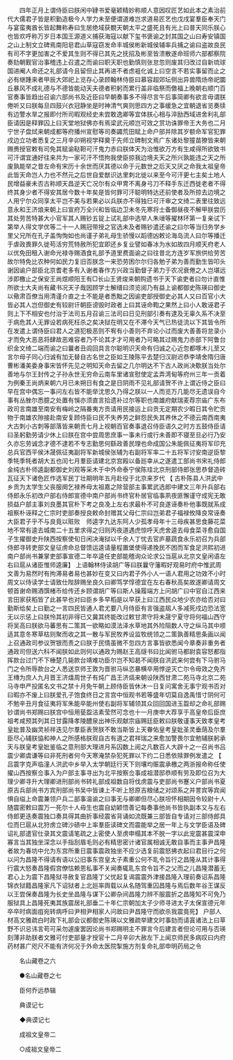 <!-- { "loadSidebar": true } -->
　　四年正月上谓侍臣曰朕闲中肄书爱毫颖精妙称顺人意因叹匠艺如此本之素治前代大儒君子皆是积勤造极今人学力未至便谓道难岂求道易匠艺也戊戌宴羣臣奉天门与宴蛮夷酋长皆起舞称寿曰生居绝域获覩天朝太平之盛死且有光上曰普天同乐朕心也皆欢呼称万岁日本国王源道义捕获海寇以献下玺书褒谕之封其国之山曰寿安镇国之山上制文立碑焉南阳皂君山草寇窃发命丰城侯彬新城侯辅率兵捕之谕曰盗故良民有司不字更加害之不爱其生则不得已其先之抚招及彬至皆溃散遂命班师六部都察院奏劾朝觐官治事稽违上召遣之而谕曰职天职也勤慎则张怠忽则废其归改过自新琉球国进阉人命还之礼部请今且留但止其再进不者虑袓化诚上曰空言不若实事留而止之必有继踵来者甲辰大郊祀上览存心录顾翰林侍臣曰慕容超郊坛侧出异兽隋炀帝祀圜丘暴风不成礼德与不德皆能动天夫德者积躬而累行盖非临祭而儌福上晚朝右顺门百官奏事皆趋出召谕六部尚书及近臣曰早朝奏事多不得尽言午后事简卿有欲言毋谓朕倦听又曰朕每旦四鼓兴衣冠静坐是时神清气爽则思四方之事缓急之宜朝退省览奏牍有边警水旱之报即付所司暇观经史未尝敢逸卿等宜体朕心相与淬励西域进舍利礼部臣请因是释罪囚上曰天堂地狱佛亦有焉梁武元顺岂可效之赏功诛罪帝王大务也二月宁世子盘烒来朝成都等府播州宣慰等司奏蠲荒田赋上命户部并除其岁额命军官犯罪戍边立功者悉复之三月辛卯朔视学释奠于先师立碑制文焉广东诸处黎獞苗獠皆来朝赐赉授官敕有司免其赋谕鞑靼可汗鬼力赤曰朕体天为治惟欲万方有生咸得所欲致书可汗谓宜通好往来共为一家可汗不悟拘我使臣掠我边境夫天之所兴孰能违之天之所废孰能举之昔左命有宋历十余世而厌其德以命于元数世之后天又厌之命我太祖皇帝此皆天命岂人力也不然元之后世自爱猷识达里刺北徙以来至今可汗更七主矣土地人民增益豪未否古称顺天昌逆天亡况尔有众甲冑不离身弓刀不释手东迁西徙老者不得终其身少者不得安其居今数十年矣是皆何罪可汗聪明特达还前使者及所掠去边境之人用宁尔众同享太平岂不美与若果必以兵朕亦不得独巳可汗审之文绮二表里往致远意永和王济烺来朝上曰宣府万全兴和皆临边卫未冬先寒将士备御昼夜不解甲朕尝历其处劳苦特甚大小官军其人赐钞五锭上试礼部中选举人朱瑨等擢林环第一复亲试下第举人得文学优等二十一人赐冠带授之官选未及者赐钞遣还谕之曰尔等当归务学乡里父兄所在孔子盖恂恂如也尚谨子弟礼母生骄慢以蹈德凶敕论海岛流人曰尔等播迁于虐政畏罪久徙苟活穷荒特赦所犯宜即还乡复业譬如春冰为水如故四月顺天府老人以优免田租入谢命光禄寺赐酒食礼部予道里费面谕之曰往昔北方连岁军旅供给劳苦故尔特免比农种何如民力复旧否朕念一来恐劳困尔尔归各勉子弟为善而勤生皆叩头谢因谕户部臣北京耆老多有入谢者春作方兴政当勤督子弟力于农况衰倦之人岂堪远涉即檄止之保安王尚煜顺阳王有□长山王贤焌来朝购遗书于天下谕吏者曰勿计直惟所欲士大夫尚有藏书况天子哉因顾学士解缙曰须览阅乃有益上谕都御史陈瑛曰御史以儆肃百僚当用清谨介直之士不能是者悉黜之因谕吏部授御史必其人又曰百官小大皆必其人岂但御史有较尉讦朝臣谤毁时政者上曰其诬命鞫之果然上曰小人敢诬君子则上下不相安也付治于法司五月召谕三法司曰日见刑部引奏有逮及无辜久系不决至于病危其人无罪设若病死枉杀之矣决狱在明又在不滞今天气已热徒流以下其皆令所在发遣上谓侍臣曰君人之道犯极恶则不宥有小善则不弃论小过而废大善善将怠录小才而免大恶恶将肆故恶难容者乃不论其才才可用者乃可略其过赐鬼力赤部下阿鲁台织金文绮二端而谕之曰曩者丑闾回具言尔聪明识天命有归诚之心近忽都啄木儿至又言尔母子同心归诚有加无替自古名世之臣如王陵陈平去楚归汉尉迟恭李靖舍隋归唐曹彬潘美委身事宋皆怀先见之明知天命去留之几尔明达不下古人政尚决歜朕当处尔善地与尔王封传之子孙永世无穷命云南车里诸宣慰使定孟弄湾甸等府州三年一贡着为例秦王尚炳来朝六月已未朔日有食之是日阴雨不见礼部请贺不许上谓近侍之臣曰早在宫中偶忘一事问左右皆不能举沈思久乃得之朕以一人而览万几能尽无遗误自今事有丛脞尔悉臆之处置有悞亦须直言拾遗补过尔等职也南雄府献瑞麦荐宗庙广东布政司言南雄至南安有梅岭之隔番夷方贡请用民接运上曰贡无定期农少暇日其令贮贡物于南雄农隙接赴南安复顾侍臣曰民不失养劳之鲜怨民失其养休之不德云南西南夷大古刺小古刺等部落皆来朝贡七月上视朝百官奏事退召侍臣语久之时方五鼓侍臣请曰圣躬勤劳请少休上曰朕在宫中尝周思庶事一事未行或行未善即不寝至旦必行乃安久亦忘劳诚念才德不逮若不专志勤思何繇政善民理也命成国公朱能佩征夷将军印充总兵官西平侯沐晟佩征夷副将军新城侯张辅为右副将军率二十五将军讨安南逆臣黎季牦季牦者胡大五也闰七月羣臣请建北京宫殿以备廵幸从之遂遣工部尚书宋礼侍郎金纯古朴师逵副都御史刘观等采木于中外命泰宁侯陈珪北京刑部侍郎张思恭督造砖瓦征天下诸色匠作选军民丁壮期明年五月赴役于北京来岁代 【 古朴陈县人洪武中乡贡为太学生父丧服阕乞禄养母太祖嘉之除营部主事累武选郎中建文三年升兵部右侍郎永乐初改户部右侍郎宣德中南户部尚书终官朴居官临事夙夜匪懈谨守成宪无敢损益户部主事刘良墨其官朴下考之良凂上左右求最朴不可良遂诬奏朴他事既就系成祖察朴诬释之仁宗时吏部奏授良敕命封赠其父母仁宗曰岂弟君子福禄攸降良常诬奏大臣君子乎不与良竟以赃败　师逵字九达东阿人少孤孝母年十三母疾甚思食藤花菜地不常有逵去城南二十五里求得之归则丙夜道遇虎惊呼天虎舍逵去母食菜寻愈自国子生擢御史升陕西按察使旬日闲决淹狱以千余人丁忧去官庐墓蔬食永乐初召为兵部侍郎寻转吏部文皇征虏命总督馈运逵请量程置堡使得递挽民不困而军食足洪熙初进南户部尚书兼掌吏部事宣德二年卒逵任吏部能稽询众论求公当扈从北京文皇闲语左右曰扈从诸臣惟师逵廉】 上语翰林侍读胡广等曰朕曩守藩暇好观易时府中惟武周文善为易然时有拘滞易者易也甚妙在变又曰内君子外小人一语人君用之功效不小时周文以侍读学士请致仕陛辞赐坐良久曰卿笃学惇德宜在左右春秋高矣故遂卿请周文顿首谢命赐酒馔楮币给传还乡顾谓胡广等曰斯人操履端方上问胡广曰中官自江西来言田家获稻皆了此甚早也对曰臣乡多早稻是以早获上曰江西民众地少农亦给否对曰勤斯给矣上曰勤之一言四民皆通人君尤要八月侍臣有言强盗刼人多减死戍边恐法宽无以示惩上曰朕怜其初非得已又冀其终能改过敕甘肃守将未晟宁夏守将何福山西守将吴高曰朕欲马蕃思有二策其一欲略如漠法泽水草地其外险阻数人守之纵马其中顺适其意冬寒草枯则聚而收之其一散与军民牧养设监牧统领之二策孰善精思条画以闻上召通政司参议贺银而责之曰朕于民情虽微不忽四方言事皆欲悉闻今章奏非重务者通政司但送六科不闻朕如此则何以通政为赐赵王高燧书曰比闻驸马都尉袁容怒都指挥款台过门不下棰楚几毙款台靖难功臣尔岂不知曷不闻朕自洪武来何尝有下马驸马门之令所辱款台之人悉送京师王敦为晋驸马纵恣暴横卒用悖逆灭亡尔令毋效之免齐王槫为庶人九月晋王济熺周世子有炖广昌王济熇来朝设陕西甘肃二苑马寺北京二苑马寺申严投匿名文书之禁十月免午朝上顾侍臣皆休沐一日复问寓舍无事宁观书否对曰暇亦不废上曰朕爱孔子饱食终日之言宫中恒观书若等盛年切莫自逸禹惜寸阴何可不勉辛丑月食征夷将军朱能卒能州使右副将军辅领其众回回国进玉盌却之命礼部赐钞谓尚书郑赐曰朕宫中恒用甆盌洁素莹然可念也十一月庚申大荐享于高皇帝后臣庶祖考咸预其列其日甘露降孝陵醴泉出神乐观献宗庙赐廷臣敕曰朕敬谨事天致孝皇考皇妣普及幽灵祯祥迭见尔羣臣表贺朕不敢当斯皆上天眷佑皇考皇妣圣灵垂荫及尔羣臣尽心辅朕恊和神人之所感格朕观自古有道之君祥瑞之来愈加警畏尔宜勉辅朕躬承天与朕皇考皇妣鉴临之意刑部大理进月系囚数上阅之凡数百人大辟十之一召尚书吕震少卿虞谦等曰非死刑者何今天寒淹禁杂犯死罪以下约二日悉依赎罪例发遣之 【 吕震字克声临潼人洪武中乡举入太学朝廷行天下则壤均赈震承檄之两浙报命称任使擢山西按察佥事入为户部主事寻出为北平按察佥事成祖潜邸恭顺有劳及即位召为大理少卿寻升大理卿进刑部尚书转礼部成祖数自将伐虏震与吏部尚书蹇义户部尚书夏原吉兵部尚书方宾刑部尚书吴中皆谏上不听上怒原吉粮储之对颂系之并詈宾等宾闻惧自缢上命震兼领户兵二部事温谕之曰事无与卿卿但尽心朕坦怀相期因令较尉十人随震密敕曰震万一死尔十人毋生也震自幼颖悟善记每奏事他尚书皆执副本又与左右侍郎更迭奏震独口奏具得其曲折事经震省背诵如流既兼三部皆自专请对三部侍郎具位而巳扈从北狩虏立碑沙碛中上率羣臣读碑文而震能举之居一年上与文学臣语及碑诏礼部遣官仕录其文震请笔疏之上密使人至虏申榻其本不脱一字以此宠震甚震深申寡言当其独坐深念以手指刮眉毛则必有精思密计诸官属相诚无敢自事而主事尹昌隆者故为春坊中允为东宫所重日震事震政独坐不应少选复前震怒拂衣起曰君目行之何以问为昌隆不得请有语以公旧事东宫皇太子素重公何不耴令旨行之昌隆从其计事得行震大怒奏昌隆假宫僚怙赖恩私事不关闻奏辄耴东宫令旨不之父而之儿昌隆潜蓄无君心上为震下昌隆狱寻赦复官昌隆丁父忧起复谒震震外津接昌隆入理前奏诏系昌隆锦衣狱籍昌隆家凡下诏狱者上北廵率舆载以从名随驾重囚昌隆与焉后数年谷王谋反以王尝保奏昌隆为长史坐昌隆与谋下公卿杂间昌隆力辨不服震折之昌隆知不可免乃服狱具上昌隆死夷其族震居礼部垂二十年仁宗朝加太子少师寻进太子太保宣德元年卒卒时病面疽宛转病呼曰尹相尹相家人问故曰尹昌隆守而欲杀我震竟死】 户部人材高文雅疏白时政下礼部会议都御史陈瑛以文雅疏举建文时事劾而请寘诸法上曰草野不识忌讳言苟可采勿遽废罢因论尚书郑赐明主不罪言今后建言者但论可用与否瑛刻薄非助朕者文雅可付吏部量才授官十二月辛卯大赦左下上闻京师民多病叹曰内府药材甚广咫尺不能有济何况于外命太医院掣施方剂复命礼部申明药局之令 

　　名山藏卷之六 

　　●名山藏卷之七 

　　臣何乔远恭辑 

　　典谟记七 

　　◆典谟记七 

　　成祖文皇帝二 

　　○成祖文皇帝二 

